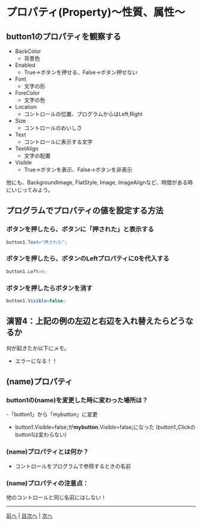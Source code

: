 # プロパティ(Property)～性質、属性～

## button1のプロパティを観察する

- BackColor
  - 背景色
- Enabled
  - True→ボタンを押せる、False→ボタン押せない
- Font
  - 文字の形
- ForeColor
  - 文字の色
- Location
  - コントロールの位置、プログラムからはLeft,Right
- Size
  - コントロールのおいしさ
- Text
  - コントロールに表示する文字
- TextAlign
  - 文字の配置
- Visible
  - True→ボタンを表示、False→ボタンを非表示

他にも、BackgroundImage, FlatStyle, Image, ImageAlignなど、時間がある時にいじってみよう。

## プログラムでプロパティの値を設定する方法
### ボタンを押したら、ボタンに「押された」と表示する

```cs
button1.Text="押された";
```

### ボタンを押したら、ボタンのLeftプロパティに0を代入する

```cs
button1.Left=0;
```

### ボタンを押したらボタンを消す

```cs
button1.Visible=false;
```

## 演習4：上記の例の左辺と右辺を入れ替えたらどうなるか
何が起きたか以下にメモ。

- エラーになる！！

## (name)プロパティ
### button1の(name)を変更した時に変わった場所は？
-「button1」から「mybutton」に変更
- button1.Visible=false;が**mybutton**.Visible=false;になった
(button1_Clickのbutton1は変わらない)

### (name)プロパティとは何か？
- コントロールをプログラムで参照するときの名前

### (name)プロパティの注意点：
他のコントロールと同じ名前にはしない！

---

[前へ](03.md) | [目次へ](README.md#%E7%9B%AE%E6%AC%A1) | [次へ](05.md)
